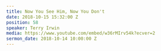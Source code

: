 ```yaml
---
title: Now You See Him, Now You Don't
date: 2018-10-15 15:32:00 Z
position: 58
speaker: Terry Irwin
media: https://www.youtube.com/embed/w36rMIrv54k?ecver=2
sermon_date: 2018-10-14 10:00:00 Z
---
```


